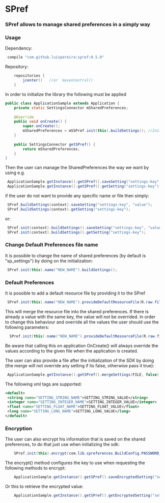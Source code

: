 # SPref

### SPref allows to manage shared preferences in a simply way ###

### Usage ###

Dependency:
```groovy
 compile "com.github.luispereira:spref:0.5.0"
```

Repository:
```groovy
    repositories {
        jcenter()   //or  mavenCentral()
    }
```

In order to initialize the library the following must be applied

```java
public class ApplicationSample extends Application {
    private static SettingsConnector mSharedPreferences;
    
    @Override
    public void onCreate() {
        super.onCreate();
        mSharedPreferences = mSSPref.init(this).buildSettings(); //Initialize the SPref
    }
    
    public SettingsConnector getSPref() {
        return mSharedPreferences;
    }
}
```

Then the user can manage the SharedPreferences the way we want by using e.g.
```java
 ApplicationSample.getInstance().getSPref().saveSetting("settings-key", "value");
 ApplicationSample.getInstance().getSPref().getSetting("settings-key");
```

if the user do not want to provide any specific name or file then simply:

```java
 SPref.buildSettings(context).saveSetting("settings-key", "value");
 SPref.buildSettings(context).getSetting("settings-key");
```
or:

```java
 SPref.init(context).buildSettings().saveSetting("settings-key", "value");
 SPref.init(context).buildSettings().getSetting("settings-key");
```

### Change Default Preferences file name ###
It is possible to change the name of shared preferences (by default is "sp_settings") by doing on the initialization: 
```java
 SPref.init(this).name("NEW_NAME").buildSettings();
```


### Default Preferences ###
It is possible to add a default resource file by providing it to the SPref 
```java
 SPref.init(this).name("NEW_NAME").provideDefaultResourceFile(R.raw.file, false).buildSettings();
```
This will merge the resource file into the shared preferences. If there is already a value with the same key, the value will not be overrided. In order to change this behaviour and override all the values the user should use the following parameters:
 
```java
  SPref.init(this).name("NEW_NAME").provideDefaultResourceFile(R.raw.file, true).buildSettings();
```

Be aware that calling this on application OnCreate() will always override the values according to the given file when the application is created.

The user can also provide a file after the initialization of the SDK by doing (the merge will not override any setting if its false, otherwise pass it true):

```java
 ApplicationSample.getInstance().getSPref().mergeSettings(FILE, false);
```


The following xml tags are supported:

```xml
<default>
 <string name="SETTING_STRING_NAME">SETTING_STRING_VALUE</string>
 <integer name="SETTING_INTEGER_NAME">SETTING_INTEGER_VALUE</integer>
 <float name="SETTING_FLOAT_NAME">SETTING_FLOAT_VALUE</float>
 <long name="SETTING_LONG_NAME">SETTING_LONG_VALUE</long>
</default>
```


### Encryption ###

The user can also encrypt his information that is saved on the shared preferences, to do that just use when initializing the sdk:

```java
    SPref.init(this).encrypt(com.lib.spreferences.BuildConfig.PASSWORD_KEY).buildSettings();
```

The encrypt() method configures the key to use when requesting the following methods to encrypt:

```java
    ApplicationSample.getInstance().getSPref().saveEncryptedSetting("settings-key", "value");
```

Or this to retrieve the encrypted value:

```java
    ApplicationSample.getInstance().getSPref().getEncryptedSetting("settings-key");
```

